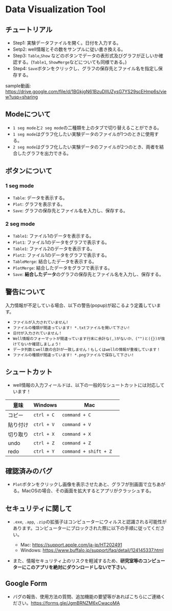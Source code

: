 # Data Visualization Tool
## チュートリアル
- Step1: 実験データファイルを開く。日付を入力する。
- Setp2: well情報とその数をサンプルに従い書き換える。
- Step3: `Table`,`Show` などのボタンでデータの表形式及びグラフが正しいか確認する。(`Table1`, `ShowMerge`などについても同様である。)
- Step4: `Save`ボタンをクリックし、グラフの保存先とファイル名を指定し保存する。

sample動画: https://drive.google.com/file/d/1BGkjgN61BzuDIIUZysG7YS29scEHmp6s/view?usp=sharing

## Modeについて
- `1 seg mode`と`2 seg mode`の二種類を上のタブで切り替えることができる。
- `1 seg mode`はグラフ化したい実験データのファイルが1つのときに使用する。
- `2 seg mode`はグラフ化したい実験データのファイルが2つのとき、両者を結合したグラフを出力できる。

## ボタンについて
### 1 seg mode
- `Table`: データを表示する。
- `Plot`: グラフを表示する。
- `Save`: グラフの保存先とファイル名を入力し、保存する。
### 2 seg mode
- `Table1`: ファイル1のデータを表示する。
- `Plot1`: ファイル1のデータをグラフで表示する。
- `Table1`: ファイル2のデータを表示する。
- `Plot2`: ファイル1のデータをグラフで表示する。
- `TableMerge`: 結合したデータを表示する。
- `PlotMerge`: 結合したデータをグラフで表示する。
- `Save`: **結合したデータ**のグラフの保存先とファイル名を入力し、保存する。

## 警告について
入力情報が不足している場合、以下の警告(popup)が起こるよう定義しています。

- `ファイルが入力されていません!`
- `ファイルの種類が間違っています! *.txtファイルを開いて下さい!`
- `日付が入力されていません！`
- `Well情報のフォーマットが間違っています行末に余計な(,)がないか、("")と({})が抜けてないか確認しましょう!`
- `データ列数とwell数の合計が一致しません！もしくはwellの情報が重複しています！`
- `ファイルの種類が間違っています! *.pngファイルで保存して下さい!`

## シュートカット
- well情報の入力フィールドは、以下の一般的なシュートカットには対応しています！

|  意味  |  Windows  |  Mac  |
|  ----  | ---- | ---- |
|  コピー   |  `ctrl + C`  |  `command + C`	  |
|  貼り付け |  `ctrl + V`  |  `command + V`  |
|  切り取り |  `ctrl + X`  |  `command + X`  |
|  undo     |  `ctrl + Z`  |  `command + Z`  |
|  redo     |  `ctrl + Y`  |  `command + shift + Z	`  |
	
## 確認済みのバグ
- `Plot`ボタンをクリックし画像を表示させたあと、グラフが別画面で立ちあがる。MacOSの場合、その画面を拡大するとアプリがクラッシュする。

## セキュリティに関して
- `.exe`, `.app`, `.zip`の拡張子はコンピューターにウィルスと認識される可能性があります。コンピューターにブロックされた際に以下の手順に従ってください。
  - Mac: https://support.apple.com/ja-jp/HT202491
  - Windows: https://www.buffalo.jp/support/faq/detail/124145337.html

- また、情報セキュリティ上のリスクを軽減するため、**研究室等のコンピューターにこのアプリを絶対にダウンロードしないで下さい**。

## Google Form
- バグの報告、使用方法の質問、追加機能の要望等があればこちらにご連絡ください。https://forms.gle/JgmBRNZM6xCwacoMA

